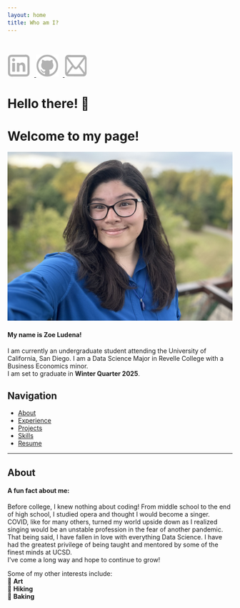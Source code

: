 ```yaml
---
layout: home
title: Who am I?
---
```


## <div style="display: flex; align-items: center;">

<a href="https://www.linkedin.com/in/zoe-ludena/" target="_blank">
    <img src="https://raw.githubusercontent.com/zoeludena/zoeludena.github.io/main/assets/images/linkedin.png" 
         style="width: 50px; height: 50px; margin-right: 10px;">
</a>

<a href="https://github.com/zoeludena" target="_blank">
    <img src="https://raw.githubusercontent.com/zoeludena/zoeludena.github.io/main/assets/images/github.png" 
         style="width: 50px; height: 50px; margin-right: 10px;">
</a>

<a href="mailto:zoeludena@gmail.com">
    <img src="https://raw.githubusercontent.com/zoeludena/zoeludena.github.io/main/assets/images/email.png" 
         style="width: 50px; height: 50px;">
</a>

</div>


# Hello there! 👋  
# Welcome to my page! 

![Profile Picture](/assets/images/portrait.jpg)

#### My name is Zoe Ludena!  
I am currently an undergraduate student attending the University of California, San Diego. I am a Data Science Major in Revelle College with a Business Economics minor.  
I am set to graduate in **Winter Quarter 2025**.  

## Navigation  
- [About](#about)  
- [Experience](#experience)  
- [Projects](#projects)  
- [Skills](#skills)  
- [Resume](assets/files/resume.pdf)  

---

## About   

#### A fun fact about me:  
Before college, I knew nothing about coding! From middle school to the end of high school, I studied opera and thought I would become a singer.  
COVID, like for many others, turned my world upside down as I realized singing would be an unstable profession in the fear of another pandemic.  
That being said, I have fallen in love with everything Data Science. I have had the greatest privilege of being taught and mentored by some of the finest minds at UCSD.  
I've come a long way and hope to continue to grow!  

Some of my other interests include:  
🎨 **Art**  
🥾 **Hiking**  
🍰 **Baking**  


<script type="text/javascript" async 
  id="MathJax-script" 
  src="https://cdn.jsdelivr.net/npm/mathjax@3/es5/tex-mml-chtml.js">
</script>
<script>
  window.MathJax = {
    tex: {
      inlineMath: [['$', '$'], ['\\(', '\\)']],
      displayMath: [['$$', '$$'], ['\\[', '\\]']]
    },
    svg: {
      fontCache: 'global'
    }
  };
</script>
